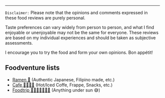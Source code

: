* * *

`Disclaimer:` Please note that the opinions and comments expressed in these food reviews are purely personal. 

Taste preferences can vary widely from person to person, and what I find enjoyable or unenjoyable may not be the same for everyone. These reviews are based on my individual experiences and should be taken as subjective assessments. 

I encourage you to try the food and form your own opinions. Bon appétit!

## Foodventure lists

- [Ramen 🍜](./store_pages/ramen.md) (Authentic Japanese, Filipino made, etc.)
- [Cafe 🥛🧋🍵🍟](./store_pages/cafe.md) (Hot/Iced Coffe, Frappe, Snacks, etc.)
- [Foodtrip 🍦🎂🍕🍻🍟🍩🍱](./store_pages/foodtrips.md) (Anything under sun 😅)
